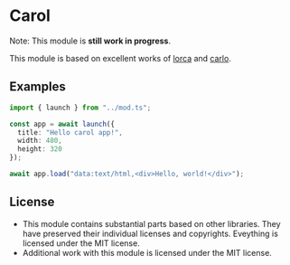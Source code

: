# Carol

Note: This module is **still work in progress**.

This module is based on excellent works of [lorca](https://github.com/zserge/lorca) and [carlo](https://github.com/GoogleChromeLabs/carlo).

## Examples

```typescript
import { launch } from "../mod.ts";

const app = await launch({
  title: "Hello carol app!",
  width: 480,
  height: 320
});

await app.load("data:text/html,<div>Hello, world!</div>");
```

## License

- This module contains substantial parts based on other libraries. They have preserved their individual licenses and copyrights. Eveything is licensed under the MIT license.
- Additional work with this module is licensed under the MIT license.